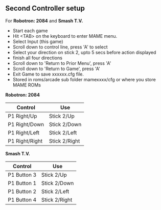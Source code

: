 ## **Second Controller setup**
For **Robotron: 2084** and **Smash T.V.**

- Start each game 
- Hit \<TAB> on the keyboard to enter MAME menu.  
- Select Input (this game)  
- Scroll down to control line, press 'A' to select 
- Select your direction on stick 2, upto 5 secs before action displayed 
- finish all four directions 
- Scroll down to 'Return to Prior Menu', press 'A' 
- Scroll down to 'Return to Game', press 'A' 
- Exit Game to save xxxxxx.cfg file. 
- Stored in roms/arcade sub folder mamexxxx/cfg or where you store MAME ROMs<br/>

**Robotron: 2084**  

Control        |Use       
-------------- |------------ 
P1 Right/Up    |Stick 2/Up 
P1 Right/Down  |Stick 2/Down 
P1 Right/Left  |Stick 2/Left 
P1 Right/Right |Stick 2/Right <br/>

**Smash T.V.**  

Control     |Use       
----------- |------------ 
P1 Button 3 |Stick 2/Up 
P1 Button 1 |Stick 2/Down 
P1 Button 2 |Stick 2/Left 
P1 Button 4 |Stick 2/Right <br/>
